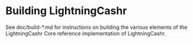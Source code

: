 Building LightningCashr
================

See doc/build-*.md for instructions on building the various
elements of the LightningCashr Core reference implementation of LightningCashr.
